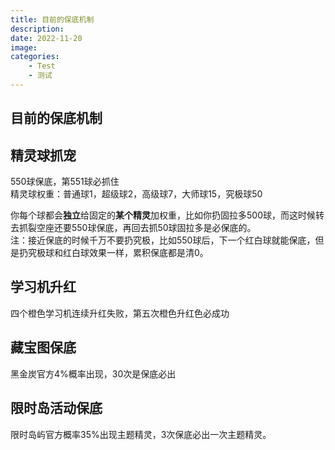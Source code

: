 ```yaml
---
title: 目前的保底机制
description: 
date: 2022-11-20
image: 
categories:
    - Test
    - 测试
---
```


## 目前的保底机制


## 精灵球抓宠
550球保底，第551球必抓住  
精灵球权重：普通球1，超级球2，高级球7，大师球15，究极球50  

你每个球都会**独立**给固定的**某个精灵**加权重，比如你扔固拉多500球，而这时候转去抓裂空座还要550球保底，再回去抓50球固拉多是必保底的。   
注：接近保底的时候千万不要扔究极，比如550球后，下一个红白球就能保底，但是扔究极球和红白球效果一样，累积保底都是清0。 

## 学习机升红
四个橙色学习机连续升红失败，第五次橙色升红色必成功  

## 藏宝图保底
黑金炭官方4%概率出现，30次是保底必出  

## 限时岛活动保底
限时岛屿官方概率35%出现主题精灵，3次保底必出一次主题精灵。  